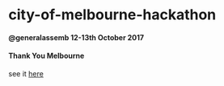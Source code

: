 # city-of-melbourne-hackathon
#### @generalassemb 12-13th October 2017  
#### Thank You Melbourne
see it [here](https://city-of-melbourne-app.herokuapp.com/index.html)